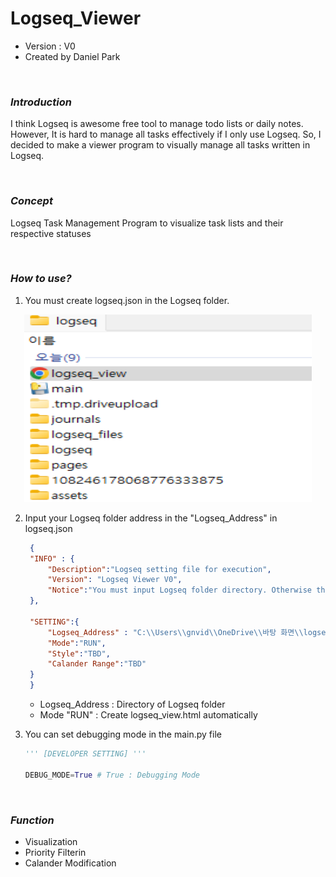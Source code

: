 # Logseq_Viewer
 - Version : V0
 - Created by Daniel Park
<br>

### *Introduction*

I think Logseq is awesome free tool to manage todo lists or daily notes. However, It is hard to manage all tasks effectively if I only use Logseq. So, I decided to make a viewer program to visually manage all tasks written in Logseq. 

<br>

### *Concept*

Logseq Task Management Program to visualize task lists and their respective statuses

<br>

### *How to use?*

1. You must create logseq.json in the Logseq folder.
<p align="center">
 <img width="460" height="300" src="image.png">

</p>


2. Input your Logseq folder address in the "Logseq_Address" in logseq.json

    ```json
     {   
     "INFO" : {
         "Description":"Logseq setting file for execution",
         "Version": "Logseq Viewer V0",
         "Notice":"You must input Logseq folder directory. Otherwise the viewer file will not be created"
     },
     
     "SETTING":{
         "Logseq_Address" : "C:\\Users\\gnvid\\OneDrive\\바탕 화면\\logseq",
         "Mode":"RUN",
         "Style":"TBD",
         "Calander Range":"TBD"
     }
     }
    ```

    - Logseq_Address : Directory of Logseq folder
    - Mode "RUN" : Create logseq_view.html automatically 

3. You can set debugging mode in the main.py file

   ``` Python
   ''' [DEVELOPER SETTING] '''
 
   DEBUG_MODE=True # True : Debugging Mode
   ```

<br>

### *Function*
 - Visualization
 - Priority Filterin 
 - Calander Modification

